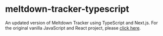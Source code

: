 # meltdown-tracker-typescript
An updated version of Meltdown Tracker using TypeScript and Next.js. For the original vanilla JavaScript and React project, please [click here](https://github.com/nikobatzi1990/meltdown-tracker_work-in-progress).
